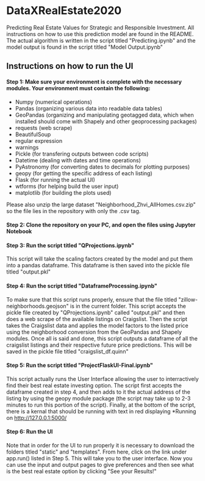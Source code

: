 # DataXRealEstate2020
Predicting Real Estate Values for Strategic and Responsible Investment. All instructions on how to use this prediction model are found in the README. The actual algorithm is written in the script titled "Predicting.ipynb" and the model output is found in the script titled "Model Output.ipynb"
## Instructions on how to run the UI
#### Step 1: Make sure your environment is complete with the necessary modules. Your environment must contain the following:
- Numpy (numerical operations)
- Pandas (organizing various data into readable data tables)
- GeoPandas (organizing and manipulating geotagged data, which when installed should come with Shapely and other geoprocessing   packages)
- requests (web scrape)
- BeautifulSoup 
- regular expression
- warnings
- Pickle (for transfering outputs between code scripts)
- Datetime (dealing with dates and time operations)
- PyAstronomy (for converting dates to decimals for plotting purposes)
- geopy (for getting the specific address of each listing)
- Flask (for running the actual UI)
- wtforms (for helping build the user input)
- matplotlib (for building the plots used)

Please also unzip the large dataset "Neighborhood_Zhvi_AllHomes.csv.zip" so the file lies in the repository with only the .csv tag.

#### Step 2: Clone the repository on your PC, and open the files using Jupyter Notebook

#### Step 3: Run the script titled "QProjections.ipynb"
This script will take the scaling factors created by the model and put them into a pandas dataframe. This dataframe is then saved into the pickle file titled "output.pkl"

#### Step 4: Run the script titled "DataframeProcessing.ipynb"
To make sure that this script runs properly, ensure that the file titled "zillow-neighborhoods.geojson" is in the current folder. This script accepts the pickle file created by "QProjections.ipynb" called "output.pkl" and then does a web scrape of the available listings on Craigslist. Then the script takes the Craigslist data and applies the model factors to the listed price using the neighborhood conversion from the GeoPandas and Shapely modules. Once all is said and done, this script outputs a dataframe of all the craigslist listings and their respective future price predictions. This will be saved in the pickle file titled "craigslist_df.quinn"

#### Step 5: Run the script titled "ProjectFlaskUI-Final.ipynb"
This script actually runs the User Interface allowing the user to interractively find their best real estate investing option. The script first accepts the dataframe created in step 4, and then adds to it the actual address of the listing by using the geopy module package (the script may take up to 2-3 minutes to run this portion of the script). Finally, at the bottom of the script, there is a kernal that should be running with text in red displaying *Running on http://127.0.0.1:5000/ 

#### Step 6: Run the UI
Note that in order for the UI to run properly it is necessary to download the folders titled "static" and "templates". From here, click on the link under app.run() listed in Step 5. This will take you to the user interface. Now you can use the input and output pages to give preferences and then see what is the best real estate option by clicking "See your Results!"


